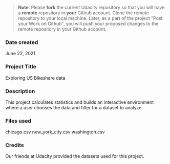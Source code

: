 >**Note**: Please **fork** the current Udacity repository so that you will have a **remote** repository in **your** Github account. Clone the remote repository to your local machine. Later, as a part of the project "Post your Work on Github", you will push your proposed changes to the remote repository in your Github account.

### Date created
June 22, 2021

### Project Title
Exploring US Bikeshare data

### Description
This project calculates statistics and builds an interactive environment where a user chooses the data and
filter for a dataset to analyze

### Files used
chicago.csv
new_york_city.csv
washington.csv

### Credits
Our friends at Udacity provided the datasets used for this project.
